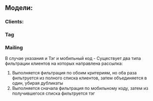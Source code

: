 


## Модели:

### Clients:

### Tag

### Mailing
В случае указания и Тэг и мобильный код - Существует два типа фильтрации клиентов на которых направлена рассылка:
1. Выполняется фильтрация по обоим критериям, но оба раза фильтруется из полного списка клиентов, затем объединяется
в один, убирая дубликаты
2. Выполняется сначала фильтрация по мобильному коду, затем из получившегося списка фильтруется тэг
### 
